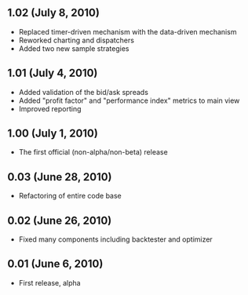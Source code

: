 ## 1.02 (July 8, 2010) ##
  * Replaced timer-driven mechanism with the data-driven mechanism
  * Reworked charting and dispatchers
  * Added two new sample strategies

## 1.01 (July 4, 2010) ##
  * Added validation of the bid/ask spreads
  * Added "profit factor" and "performance index" metrics to main view
  * Improved reporting

## 1.00 (July 1, 2010) ##
  * The first official (non-alpha/non-beta) release

## 0.03 (June 28, 2010) ##
  * Refactoring of entire code base

## 0.02 (June 26, 2010) ##
  * Fixed many components including backtester and optimizer

## 0.01 (June 6, 2010) ##
  * First release, alpha